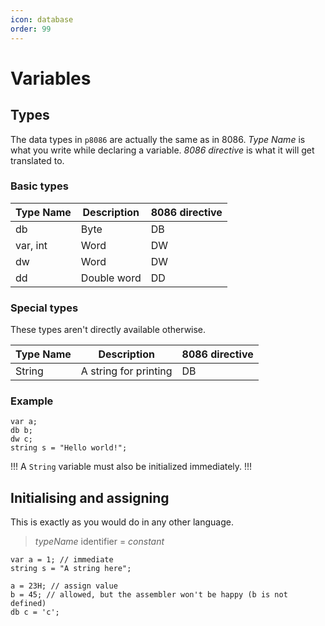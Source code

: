 ```yaml
---
icon: database
order: 99
---
```


# Variables

## Types

The data types in `p8086` are actually the same as in 8086. _Type Name_ is what you write while declaring a variable. _8086 directive_ is what it will get translated to.

### Basic types

| Type Name | Description | 8086 directive |
| --------- | ----------- | -------------- |
| db        | Byte        | DB             |
| var, int  | Word        | DW             |
| dw        | Word        | DW             |
| dd        | Double word | DD             |

### Special types

These types aren't directly available otherwise.

| Type Name | Description           | 8086 directive |
| --------- | --------------------- | -------------- |
| String    | A string for printing | DB             |

### Example

```clike # Types
var a;
db b;
dw c;
string s = "Hello world!";
```

!!!
A `String` variable must also be initialized immediately.
!!!

## Initialising and assigning

This is exactly as you would do in any other language.

> _typeName_ identifier = _constant_

```clike # Initialising
var a = 1; // immediate
string s = "A string here";

a = 23H; // assign value
b = 45; // allowed, but the assembler won't be happy (b is not defined)
db c = 'c';
```
